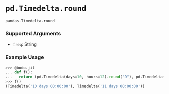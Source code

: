 # `pd.Timedelta.round`
                          
`pandas.Timedelta.round`

### Supported Arguments

- `freq`: String

### Example Usage
```py
>>> @bodo.jit
... def f():
...   return (pd.Timedelta(days=10, hours=12).round("D"), pd.Timedelta(days=10, hours=13).round("D"))
>>> f()
(Timedelta('10 days 00:00:00'), Timedelta('11 days 00:00:00'))
```

